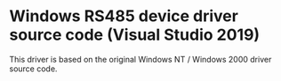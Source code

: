 # Windows RS485 device driver source code (Visual Studio 2019)

This driver is based on the original Windows NT / Windows 2000 driver source code.




